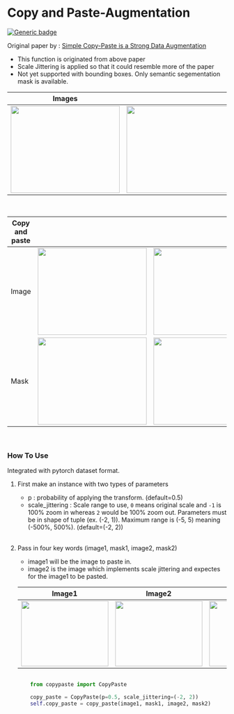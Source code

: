 # Copy and Paste-Augmentation

[![Generic badge](https://img.shields.io/badge/License-MIT-<COLOR>.svg?style=for-the-badge)](https://github.com/qubvel/segmentation_models.pytorch/blob/master/LICENSE)

Original paper by : [Simple Copy-Paste is a Strong Data Augmentation](https://arxiv.org/abs/2012.07177)


- This function is originated from above paper
- Scale Jittering is applied so that it could resemble more of the paper
- Not yet supported with bounding boxes. Only semantic segementation mask is available.

<!--Table-->

|Images||
|--|--|
|<img src="/home/junshick/Workspace/Personal_project/Copy-Paste-Augmentation/example_images/cute_dog.jpeg" height="200" width="250">|<img src="/home/junshick/Workspace/Personal_project/Copy-Paste-Augmentation/example_images/happy_people.jpeg" height="200" width="250">|<img src="/home/junshick/Workspace/Personal_project/Copy-Paste-Augmentation/example_images/dog&people1.png" height="200" width="200">|

</br>

|Copy and paste|||
|--|--|--|
|Image|<img src="/home/junshick/Workspace/Personal_project/Copy-Paste-Augmentation/example_images/dog&people1.png" height="200" width="250">|<img src="/home/junshick/Workspace/Personal_project/Copy-Paste-Augmentation/example_images/dog&people2.png" height="200" width="250">|
|Mask|<img src="/home/junshick/Workspace/Personal_project/Copy-Paste-Augmentation/example_images/dog&people1&mask.png" height="200" width="250">|<img src="/home/junshick/Workspace/Personal_project/Copy-Paste-Augmentation/example_images/dog&people2&mask.png" height="200" width="250">


</br>

### How To Use

Integrated with pytorch dataset format. 

1. First make an instance with two types of parameters
    - p : probability of applying the transform. (default=0.5)
    - scale_jittering : Scale range to use, `0`  means original scale and `-1` is 100% zoom in whereas `2` would be 100% zoom out. Parameters must be in shape of tuple (ex. (-2, 1)). Maximum range is (-5, 5) meaning (-500%, 500%). (default=(-2, 2))
    
    </br>
2. Pass in four key words (image1, mask1, image2, mask2)

    - image1 will be the image to paste in.
    - image2 is the image which implements scale jittering and expectes for the image1 to be pasted.

    |Image1|Image2|CopyPaste|
    |--|--|--|
    |<img src="/home/junshick/Workspace/Personal_project/Copy-Paste-Augmentation/example_images/cute_dog.jpeg" height="150" width="200">|<img src="/home/junshick/Workspace/Personal_project/Copy-Paste-Augmentation/example_images/happy_people.jpeg" height="150" width="200">|<img src="/home/junshick/Workspace/Personal_project/Copy-Paste-Augmentation/example_images/dog&people1.png" height="150" width="200">|

    ```python

        from copypaste import CopyPaste

        copy_paste = CopyPaste(p=0.5, scale_jittering=(-2, 2))
        self.copy_paste = copy_paste(image1, mask1, image2, mask2)
    ```
 
